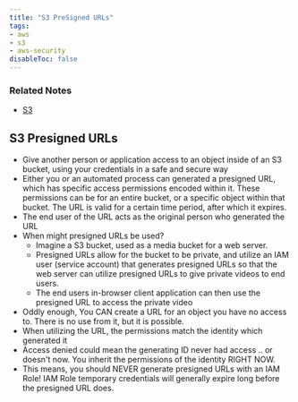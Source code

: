 ```yaml
---
title: "S3 PreSigned URLs"
tags:
- aws
- s3
- aws-security
disableToc: false
---
```


### Related Notes
- [S3](/notes/aws/s3/s3.md)

## S3 Presigned URLs
- Give another person or application access to an object inside of an S3 bucket, using your credentials in a safe and secure way
- Either you or an automated process can generated a presigned URL, which has specific access permissions encoded within it. These permissions can be for an entire bucket, or a specific object within that bucket. The URL is valid for a certain time period, after which it expires.
- The end user of the URL acts as the original person who generated the URL
- When might presigned URLs be used?
	- Imagine a S3 bucket, used as a media bucket for a web server.
	- Presigned URLs allow for the bucket to be private, and utilize an IAM user (service account) that generates presigned URLs so that the web server can utilize presigned URLs to give private videos to end users.
	- The end users in-browser client application can then use the presigned URL to access the private video
- Oddly enough, You CAN create a URL for an object you have no access to. There is no use from it, but it is possible.
- When utilizing the URL, the permissions match the identity which generated it
- Access denied could mean the generating ID never had access .. or doesn't now. You inherit the permissions of the identity RIGHT NOW.
- This means, you should NEVER generate presigned URLs with an IAM Role! IAM Role temporary credentials will generally expire long before the presigned URL does.